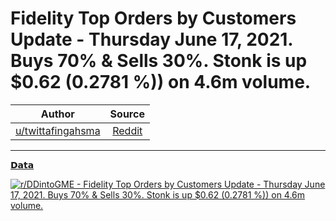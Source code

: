 Fidelity Top Orders by Customers Update - Thursday June 17, 2021. Buys 70% & Sells 30%. Stonk is up $0.62 (0.2781 %)) on 4.6m volume.
=====================================================================================================================================

| Author      | Source | 
|  :----:     |    :----:   |        
| [u/twittafingahsma](https://www.reddit.com/user/twittafingahsma/) | [Reddit](https://www.reddit.com/r/DDintoGME/comments/o2h833/fidelity_top_orders_by_customers_update_thursday/) |

---

[𝗗𝗮𝘁𝗮](https://www.reddit.com/r/DDintoGME/search?q=flair_name%3A%22%F0%9D%97%97%F0%9D%97%AE%F0%9D%98%81%F0%9D%97%AE%22&restrict_sr=1)

[![r/DDintoGME - Fidelity Top Orders by Customers Update - Thursday June 17, 2021. Buys 70% & Sells 30%. Stonk is up $0.62 (0.2781 %)) on 4.6m volume.](https://i.redd.it/p2ry6j9miy571.png)](https://i.redd.it/p2ry6j9miy571.png)
